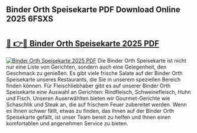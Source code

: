## Binder Orth Speisekarte PDF Download Online 2025 6FSXS

# <h2><a href="http://gc7i7m.nevu.top/?p=Binder+Orth+Speisekarte">🔗 👉🔴 Binder Orth Speisekarte 2025 PDF</a></h2>

[![Binder Orth Speisekarte 2025 PDF](https://i.imgur.com/dBaPXMq.png)](http://gc7i7m.nevu.top/?p=Binder+Orth+Speisekarte)
Die Binder Orth Speisekarte ist nicht nur eine Liste von Gerichten, sondern auch eine Gelegenheit, den Geschmack zu genießen. Es gibt viele frische Salate auf der Binder Orth Speisekarte unseres Restaurants, die Sie in unserem speziellen Bereich finden können. Für Fleischliebhaber gibt es auf unserer Binder Orth Speisekarte eine Auswahl an Gerichten: Rindfleisch, Schweinefleisch, Huhn und Fisch. Unseren Auserwählten bieten wir Gourmet-Gerichte wie Schaschlik und Steak an, die auf frischem Feuer zubereitet werden. Wenn es Ihnen schwer fällt, etwas zu finden, das Ihnen auf der Binder Orth Speisekarte gefällt, ist unser Team bereit zu helfen und Ihnen einen komfortablen und angenehmen Service zu bieten.
